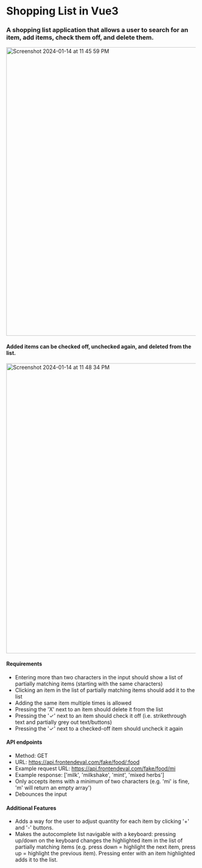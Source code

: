 # Shopping List in Vue3

### A shopping list application that allows a user to search for an item, add items, check them off, and delete them.

<img width="766" alt="Screenshot 2024-01-14 at 11 45 59 PM" src="https://github.com/JustynaWiniarska/shopping-list/assets/22163656/11df20e4-817e-4d5b-a384-ec0e34c83acc">

#### Added items can be checked off, unchecked again, and deleted from the list.
<img width="770" alt="Screenshot 2024-01-14 at 11 48 34 PM" src="https://github.com/JustynaWiniarska/shopping-list/assets/22163656/d8dc490c-6969-40a7-bcec-9e6c91e277f6">

#### Requirements
- Entering more than two characters in the input should show a list of partially matching items (starting with the same characters)
- Clicking an item in the list of partially matching items should add it to the list
- Adding the same item multiple times is allowed
- Pressing the 'X' next to an item should delete it from the list
- Pressing the '✓' next to an item should check it off (i.e. strikethrough text and partially grey out text/buttons)
- Pressing the '✓' next to a checked-off item should uncheck it again

#### API endpoints
- Method: GET
- URL: https://api.frontendeval.com/fake/food/:food
- Example request URL: https://api.frontendeval.com/fake/food/mi
- Example response: ['milk', 'milkshake', 'mint', 'mixed herbs']
- Only accepts items with a minimum of two characters (e.g. 'mi' is fine, 'm' will return an empty array')
- Debounces the input

#### Additional Features
- Adds a way for the user to adjust quantity for each item by clicking '+' and '-' buttons.
- Makes the autocomplete list navigable with a keyboard: pressing up/down on the keyboard changes the highlighted item in the list of partially matching items (e.g. press down = highlight the next item, press up = highlight the previous item). Pressing enter with an item highlighted adds it to the list.